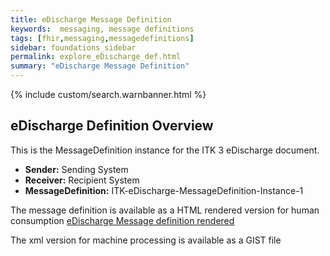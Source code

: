```yaml
---
title: eDischarge Message Definition
keywords:  messaging, message definitions
tags: [fhir,messaging,messagedefinitions]
sidebar: foundations_sidebar
permalink: explore_eDischarge_def.html
summary: "eDischarge Message Definition"
---
```


{% include custom/search.warnbanner.html %}

## eDischarge Definition Overview ##

This is the MessageDefinition instance for the ITK 3 eDischarge document.

- **Sender:**  Sending System
- **Receiver:** Recipient System
- **MessageDefinition:** ITK-eDischarge-MessageDefinition-Instance-1

The message definition is available as a HTML rendered version for human consumption [eDischarge Message definition rendered](https://fhir.nhs.uk/STU3/StructureDefinition/ITK-MessageDefinition-1) 

The xml version for machine processing is available as a GIST file

<script src="https://gist.github.com/IOPS-DEV/6258037b316797361f1f0fc76c5a42cc.js"></script>











